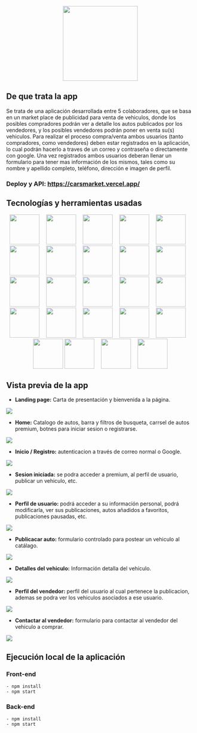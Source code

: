 <p align="center">
  <img height="200" src="https://github.com/fernando8alvarez/Cars-Market/blob/main/img/Vintage%20Car%20Logo.png" />
</p>

## De que trata la app
Se trata de una aplicación desarrollada entre 5 colaboradores, que se basa en un market place de publicidad para venta de vehiculos, donde los posibles compradores podrán ver a detalle los autos publicados por los vendedores, y los posibles vendedores podrán poner en venta su(s) vehiculos. Para realizar el proceso compra/venta ambos usuarios (tanto compradores, como vendedores) deben estar registrados en la aplicación, lo cual podrán hacerlo a traves de un correo y contraseña o directamente con google. Una vez registrados ambos usuarios deberan llenar un formulario para tener mas información de los mismos, tales como su nombre y apellido completo, teléfono, dirección e imagen de perfil.


### Deploy y API: https://carsmarket.vercel.app/



## Tecnologías y herramientas usadas
<p align="center">
<img class='margin-right' src="https://github.com/fernando8alvarez/Cars-Market/blob/main/img/vsCode.png" height="80px"/>
<img width="10px"/>
<img src="https://github.com/fernando8alvarez/Cars-Market/blob/main/img/git.png" height="80px"/>
<img width="10px"/>
<img src="https://github.com/fernando8alvarez/Cars-Market/blob/main/img/github.png" height="80px"/>
<img width="10px"/>
<img src="https://github.com/fernando8alvarez/Cars-Market/blob/main/img/SCRUM-.png" height="80px"/>
<img width="10px"/>
<img src="https://github.com/fernando8alvarez/Cars-Market/blob/main/img/trello.png" height="80px"/>
<img width="10px"/>
<img src="https://github.com/fernando8alvarez/Cars-Market/blob/main/img/wondershareMockitt.png" height="80px"/>
<img width="10px"/>
<img src="https://github.com/fernando8alvarez/Cars-Market/blob/main/img/canva.png" height="80px"/>
<img width="10px"/>
<img src="https://github.com/fernando8alvarez/Cars-Market/blob/main/img/trello.png" height="80px"/>
<img width="10px"/>
<img src="https://github.com/fernando8alvarez/Cars-Market/blob/main/img/html.png" height="80px"/>
<img width="10px"/>
<img src="https://github.com/fernando8alvarez/Cars-Market/blob/main/img/javascript.png" height="80px"/>
<img width="10px"/>
<img src="https://github.com/fernando8alvarez/Cars-Market/blob/main/img/tailwind.png" height="80px"/>
<img width="10px"/>
<img src="https://github.com/fernando8alvarez/Cars-Market/blob/main/img/react.png" height="80px"/>
<img width="10px"/>
<img src="https://github.com/fernando8alvarez/Cars-Market/blob/main/img/redux.png" height="80px"/>
<img width="10px"/>
<img src="https://github.com/fernando8alvarez/Cars-Market/blob/main/img/nodeJS.png" height="80px"/>
<img width="10px"/>
<img src="https://github.com/fernando8alvarez/Cars-Market/blob/main/img/express.png" height="80px"/>
<img width="10px"/>
<img src="https://github.com/fernando8alvarez/Cars-Market/blob/main/img/SQL.png" height="80px"/>
<img width="10px"/>
<img src="https://github.com/fernando8alvarez/Cars-Market/blob/main/img/postgresSQL.png" height="80px"/>
<img width="10px"/>
<img src="https://github.com/fernando8alvarez/Cars-Market/blob/main/img/sequelize.png" height="80px"/>
<img width="10px"/>
<img src="https://github.com/fernando8alvarez/Cars-Market/blob/main/img/thunderClient.png" height="80px"/>
<img width="10px"/>
<img src="https://github.com/fernando8alvarez/Cars-Market/blob/main/img/nodemailer.png" height="80px"/>
<img width="10px"/>
<img src="https://github.com/fernando8alvarez/Cars-Market/blob/main/img/auth0.png" height="80px"/>
<img src="https://github.com/fernando8alvarez/Cars-Market/blob/main/img/sweetalert2.png" height="80px"/>
<img width="10px"/>
<img src="https://github.com/fernando8alvarez/Cars-Market/blob/main/img/claudinary.png" height="80px"/>
<img width="10px"/>
<img src="https://github.com/fernando8alvarez/Cars-Market/blob/main/img/mercado_pago.png" height="80px"/>
</p>

## Vista previa de la app

- **Landing page:** Carta de presentación y bienvenida a la página.

<img src="https://github.com/fernando8alvarez/Cars-Market/blob/main/Img/Landing%20Page.png" />

- **Home:** Catalogo de autos, barra y filtros de busqueta, carrsel de autos premium, botnes para iniciar sesion o registrarse.

<img src="https://github.com/fernando8alvarez/Cars-Market/blob/main/Img/Home-Con%20premium.png" />

- **Inicio / Registro:** autenticacion a través de correo normal o Google.

<img src="https://github.com/fernando8alvarez/Cars-Market/blob/main/Img/Inicio-Registro.png" />

- **Sesion iniciada:** se podra acceder a premium, al perfil de usuario, publicar un vehiculo, etc.

<img src="https://github.com/fernando8alvarez/Cars-Market/blob/main/Img/Home%20-%20Sin%20premium.png" />

- **Perfil de usuario:** podrá acceder a su información personal, podrá modificarla, ver sus publicaciones, autos añadidos a favoritos, publicaciones pausadas, etc.

<img src="https://github.com/fernando8alvarez/Cars-Market/blob/main/Img/Perfil%20de%20usuario.png" />

- **Publicacar auto:** formulario controlado para postear un vehiculo al catálago.

<img src="https://github.com/fernando8alvarez/Cars-Market/blob/main/Img/Publicar%20auto.png" />

- **Detalles del vehiculo:** Información detalla del vehículo.

<img src="https://github.com/fernando8alvarez/Cars-Market/blob/main/Img/Detalles%20-%20Publicacion.png" />

- **Perfil del vendedor:** perfil del usuario al cual pertenece la publicacion, ademas se podra ver los vehiculos asociados a ese usuario.

<img src="https://github.com/fernando8alvarez/Cars-Market/blob/main/Img/Perfil%20del%20vendedor.png" />

- **Contactar al vendedor:** formulario para contactar al vendedor del vehiculo a comprar.

<img src="https://github.com/fernando8alvarez/Cars-Market/blob/main/Img/Contactar%20al%20vendedor.png" />

## Ejecución local de la aplicación

### Front-end
```
- npm install
- npm start
```
### Back-end
```
- npm install
- npm start
```
